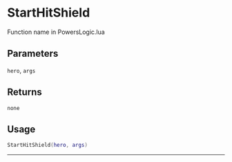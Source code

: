 # StartHitShield
Function name in PowersLogic.lua
## Parameters
`hero`, `args`
## Returns
`none`
## Usage
```lua
StartHitShield(hero, args)
```
---
